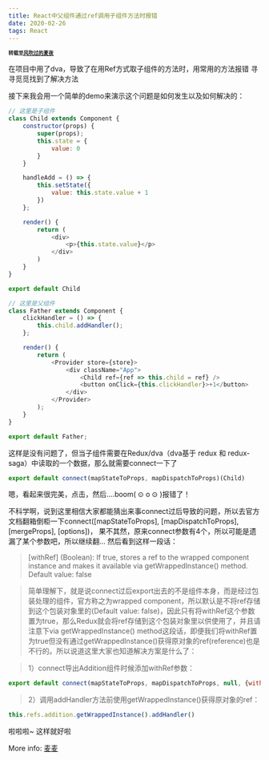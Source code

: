 ```yaml
---
title: React中父组件通过ref调用子组件方法时报错
date: 2020-02-26
tags: React
---
```

<font size=1>**转载至[风吹过的夏夜](https://segmentfault.com/a/1190000015172005?utm_source=channel-hottest)**</font>

在项目中用了dva，导致了在用Ref方式取子组件的方法时，用常用的方法报错
寻寻觅觅找到了解决方法

接下来我会用一个简单的demo来演示这个问题是如何发生以及如何解决的：

```javascript
// 这里是子组件
class Child extends Component {
    constructor(props) {
        super(props);
        this.state = {
            value: 0
        }
    }

    handleAdd = () => {
        this.setState({
            value: this.state.value + 1
        })
    };

    render() {
        return (
            <div>
                <p>{this.state.value}</p>
            </div>
        )
    }
}

export default Child

// 这里是父组件
class Father extends Component {
    clickHandler = () => {
        this.child.addHandler();
    };

    render() {
        return (
            <Provider store={store}>
                <div className="App">
                    <Child ref={ref => this.child = ref} />
                    <button onClick={this.clickHandler}>+1</button>
                </div>
            </Provider>
        );
    }
}

export default Father;

```
这样是没有问题了，但当子组件需要在Redux/dva（dva基于 redux 和 redux-saga）中读取的一个数据，那么就需要connect一下了

```javascript
export default connect(mapStateToProps, mapDispatchToProps)(Child)
```

嗯，看起来很完美，点击，然后....boom( ⊙ o ⊙ )报错了！

不科学啊，说到这里相信大家都能猜出来事connect过后导致的问题，所以去官方文档翻箱倒柜一下connect([mapStateToProps], [mapDispatchToProps], [mergeProps], [options])，
果不其然，原来connect参数有4个，所以可能是遗漏了某个参数吧，所以继续翻...
然后看到这样一段话：
> [withRef] (Boolean): If true, stores a ref to the wrapped component instance and makes it available via getWrappedInstance() method. Default value: false

> 简单理解下，就是说connect过后export出去的不是组件本身，而是经过包装处理的组件，官方称之为wrapped component，所以默认是不将ref存储到这个包装对象里的(Default value: false)，因此只有将withRef这个参数置为true，那么Redux就会将ref存储到这个包装对象里以供使用了，并且请注意下via getWrappedInstance() method这段话，即便我们将withRef置为true但没有通过getWrappedInstance()获得原对象的ref(reference)也是不行的。所以说道这里大家也知道解决方案是什么了：

> 1）connect导出Addition组件时候添加withRef参数：
```javascript
export default connect(mapStateToProps, mapDispatchToProps, null, {withRef: true})(Addition)
```
> 2）调用addHandler方法前使用getWrappedInstance()获得原对象的ref：
```javascript
this.refs.addition.getWrappedInstance().addHandler()
```

啦啦啦~ 这样就好啦

More info: [麦麦](maimai123.github.io)
